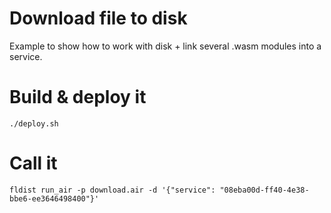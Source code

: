# Download file to disk

Example to show how to work with disk + link several .wasm modules into a service.

# Build & deploy it
```shell
./deploy.sh
```

# Call it
```shell
fldist run_air -p download.air -d '{"service": "08eba00d-ff40-4e38-bbe6-ee3646498400"}'
```
    